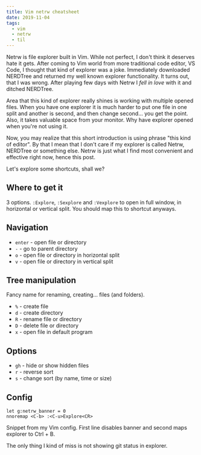 ```yaml
---
title: Vim netrw cheatsheet
date: 2019-11-04
tags:
  - vim
  - netrw
  - til
---
```


Netrw is file explorer built in Vim. While not perfect, I don't think it
deserves hate it gets. After coming to Vim world from more traditional code
editor, VS Code, I thought that kind of explorer was a joke. Immediately
downloaded NERDTree and returned my well known explorer functionality. It turns
out, that I was wrong. After playing few days with Netrw I _fell in love_ with
it and ditched NERDTree.

Area that this kind of explorer really shines is working with multiple opened
files. When you have one explorer it is much harder to put one file in one
split and another is second, and then change second... you get the point. Also,
it takes valuable space from your monitor. Why have explorer opened when you're
not using it.

Now, you may realize that this short introduction is using phrase "this kind of
editor". By that I mean that I don't care if my explorer is called Netrw,
NERDTree or something else. Netrw is just what I find most convenient and
effective right now, hence this post.

Let's explore some shortcuts, shall we?

## Where to get it

3 options. `:Explore`, `:Sexplore` and `:Vexplore` to open in full window, in
horizontal or vertical split. You should map this to shortcut anyways.

## Navigation

- `enter` - open file or directory
- `-` - go to parent directory
- `o` - open file or directory in horizontal split
- `v` - open file or directory in vertical split

## Tree manipulation

Fancy name for renaming, creating... files (and folders).

- `%` - create file
- `d` - create directory
- `R` - rename file or directory
- `D` - delete file or directory
- `x` - open file in default program

## Options

- `gh` - hide or show hidden files
- `r` - reverse sort
- `s` - change sort (by name, time or size)

## Config

```text
let g:netrw_banner = 0
nnoremap <C-b> :<C-u>Explore<CR>
```

Snippet from my Vim config. First line disables banner and second maps explorer
to Ctrl + B.

The only thing I kind of miss is not showing git status in explorer.
